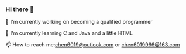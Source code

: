 ### Hi there 👋

🔭 I'm currently working on becoming a qualified programmer

🌱 I'm currently learning C and Java and a little HTML

📫 How to reach me:chen6019@outlook.com or chen6019966@163.com
<!--
**chen6019/chen6019** is a ✨ _special_ ✨ repository because its `README.md` (this file) appears on your GitHub profile. 

Here are some ideas to get you started:


- 👯 I’m looking to collaborate on ... 
- 🤔 I’m looking for help with ...
- 💬 Ask me about ...
-  ...
- 😄 Pronouns: ...
- ⚡ Fun fact: ...
-->
